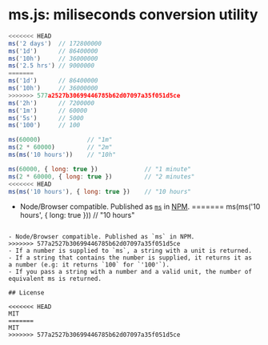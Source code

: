 # ms.js: miliseconds conversion utility

```js
<<<<<<< HEAD
ms('2 days')  // 172800000
ms('1d')      // 86400000
ms('10h')     // 36000000
ms('2.5 hrs') // 9000000
=======
ms('1d')      // 86400000
ms('10h')     // 36000000
>>>>>>> 577a2527b30699446785b62d07097a35f051d5ce
ms('2h')      // 7200000
ms('1m')      // 60000
ms('5s')      // 5000
ms('100')     // 100
```

```js
ms(60000)             // "1m"
ms(2 * 60000)         // "2m"
ms(ms('10 hours'))    // "10h"
```

```js
ms(60000, { long: true })             // "1 minute"
ms(2 * 60000, { long: true })         // "2 minutes"
<<<<<<< HEAD
ms(ms('10 hours'), { long: true })    // "10 hours"
```

- Node/Browser compatible. Published as [`ms`](https://www.npmjs.org/package/ms) in [NPM](http://nodejs.org/download).
=======
ms(ms('10 hours', { long: true }))    // "10 hours"
```

- Node/Browser compatible. Published as `ms` in NPM.
>>>>>>> 577a2527b30699446785b62d07097a35f051d5ce
- If a number is supplied to `ms`, a string with a unit is returned.
- If a string that contains the number is supplied, it returns it as
a number (e.g: it returns `100` for `'100'`).
- If you pass a string with a number and a valid unit, the number of
equivalent ms is returned.

## License

<<<<<<< HEAD
MIT
=======
MIT
>>>>>>> 577a2527b30699446785b62d07097a35f051d5ce
